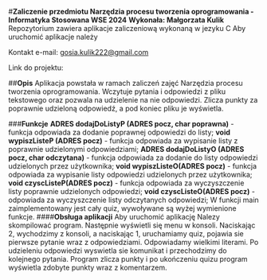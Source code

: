 #**Zaliczenie przedmiotu Narzędzia procesu tworzenia oprogramowania - Informatyka Stosowana WSE 2024**
**Wykonała: Małgorzata Kulik**
Repozytorium zawiera aplikacje zaliczeniową wykonaną w jezyku C
Aby uruchomić aplikacje należy


Kontakt e-mail: gosia.kulik222@gmail.com

Link do projektu:


##**Opis**
Aplikacja powstała w ramach zaliczeń zajęć Narzędzia procesu tworzenia oprogramowania. Wczytuje pytania i odpowiedzi z pliku tekstowego oraz pozwala na udzielenie na nie odpowiedzi. Zlicza punkty za poprawnie udzieloną odpowiedź, a pod koniec pliku je wyświetla.

###**Funkcje**
**ADRES dodajDoListyP (ADRES pocz, char poprawna)** - funkcja odpowiada za dodanie poprawnej odpowiedzi do listy;
**void wypiszListeP (ADRES pocz)** - funkcja odpowiada za wypisanie listy z poprawnie udzielonymi odpowiedziami;
**ADRES dodajDoListyO (ADRES pocz, char odczytana)** - funkcja odpowiada za dodanie do listy odpowiedzi udzielonych przez użytkownika;
**void wypiszListeO(ADRES pocz)** - funkcja odpowiada za wypisanie listy odpowiedzi udzielonych przez użytkownika;
**void czyscListeP(ADRES pocz)** - funkcja odpowiada za wyczyszczenie listy poprawnie udzielonych odpowiedzi;
**void czyscListeO(ADRES pocz)** - odpowiada za wyczyszczenie listy odczytanych odpowiedzi;
W funkcji main zaimplementowany jest cały quiz, wywoływane są wyżej wymienione funkcje.
####**Obsługa aplikacji**
Aby uruchomić aplikację Nalezy skompilować program. Następnie wyświetli się menu w konsoli. Naciskając 2, wychodzimy z konsoli, a naciskając 1, uruchamiamy quiz, pojawia sie pierwsze pytanie wraz z odpowiedziami. Odpowiadamy wielkimi literami. Po udzieleniu odpowiedzi wyswietla sie komunikat i przechodzimy do kolejnego pytania. Program zlicza punkty i po ukończeniu quizu program wyświetla zdobyte punkty wraz z komentarzem.
